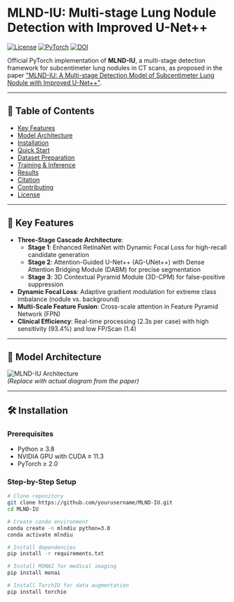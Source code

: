 # MLND-IU: Multi-stage Lung Nodule Detection with Improved U-Net++

[![License](https://img.shields.io/badge/License-MIT-blue.svg)](LICENSE)
[![PyTorch](https://img.shields.io/badge/PyTorch-2.0+-red.svg)](https://pytorch.org/)
[![DOI](https://img.shields.io/badge/DOI-10.xxxx/xxxxx-green)]()

Official PyTorch implementation of **MLND-IU**, a multi-stage detection framework for subcentimeter lung nodules in CT scans, as proposed in the paper ["MLND-IU: A Multi-stage Detection Model of Subcentimeter Lung Nodule with Improved U-Net++"](#).

---

## 📌 Table of Contents
- [Key Features](#-key-features)
- [Model Architecture](#-model-architecture)
- [Installation](#-installation)
- [Quick Start](#-quick-start)
- [Dataset Preparation](#-dataset-preparation)
- [Training & Inference](#-training--inference)
- [Results](#-results)
- [Citation](#-citation)
- [Contributing](#-contributing)
- [License](#-license)

---

## 🌟 Key Features
- **Three-Stage Cascade Architecture**:  
  - **Stage 1**: Enhanced RetinaNet with Dynamic Focal Loss for high-recall candidate generation
  - **Stage 2**: Attention-Guided U-Net++ (AG-UNet++) with Dense Attention Bridging Module (DABM) for precise segmentation
  - **Stage 3**: 3D Contextual Pyramid Module (3D-CPM) for false-positive suppression
- **Dynamic Focal Loss**: Adaptive gradient modulation for extreme class imbalance (nodule vs. background)
- **Multi-Scale Feature Fusion**: Cross-scale attention in Feature Pyramid Network (FPN)
- **Clinical Efficiency**: Real-time processing (2.3s per case) with high sensitivity (93.4%) and low FP/Scan (1.4)

---

## 🧠 Model Architecture
![MLND-IU Architecture](docs/architecture.png)  
*(Replace with actual diagram from the paper)*

---

## 🛠 Installation
### Prerequisites
- Python ≥ 3.8
- NVIDIA GPU with CUDA ≥ 11.3
- PyTorch ≥ 2.0

### Step-by-Step Setup
```bash
# Clone repository
git clone https://github.com/yourusername/MLND-IU.git
cd MLND-IU

# Create conda environment
conda create -n mlndiu python=3.8
conda activate mlndiu

# Install dependencies
pip install -r requirements.txt

# Install MONAI for medical imaging
pip install monai

# Install TorchIO for data augmentation
pip install torchio
